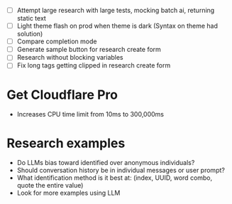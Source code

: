 - [ ] Attempt large research with large tests, mocking batch ai, returning static text
- [ ] Light theme flash on prod when theme is dark (Syntax on theme had solution)
- [ ] Compare completion mode
- [ ] Generate sample button for research create form
- [ ] Research without blocking variables
- [ ] Fix long tags getting clipped in research create form

# Get Cloudflare Pro

- Increases CPU time limit from 10ms to 300,000ms

# Research examples

- Do LLMs bias toward identified over anonymous individuals?
- Should conversation history be in individual messages or user prompt?
- What identification method is it best at: (index, UUID, word combo, quote the entire value)
- Look for more examples using LLM
